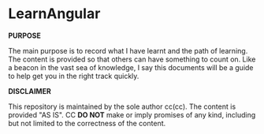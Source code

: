 # LearnAngular
**PURPOSE**

The main purpose is to record what I have learnt and the path of learning. The content is provided so that others can have something to count on. Like a beacon in the vast sea of knowledge, I say this documents will be a guide to help get you in the right track quickly.

**DISCLAIMER**

This repository is maintained by the sole author cc(cc).
The content is provided "AS IS". CC **DO NOT** make or imply promises of any kind, including but not limited to the correctness of the content.

